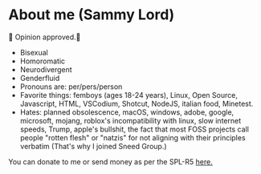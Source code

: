 # About me (Sammy Lord)

:sparkling_heart: Opinion approved.:sparkling_heart: 

* Bisexual
* Homoromatic
* Neurodivergent
* Genderfluid
* Pronouns are: per/pers/person
* Favorite things: femboys (ages 18-24 years), Linux, Open Source, Javascript, HTML, VSCodium, Shotcut, NodeJS, italian food, Minetest.
* Hates: planned obsolescence, macOS, windows, adobe, google, microsoft, mojang, roblox's incompatibility with linux, slow internet speeds, Trump, apple's bullshit, the fact that most FOSS projects call people "rotten flesh" or "natzis" for not aligning with their principles verbatim (That's why I joined Sneed Group.)

You can donate to me or send money as per the SPL-R5 [here.](https://coindrop.to/sneed-group)
